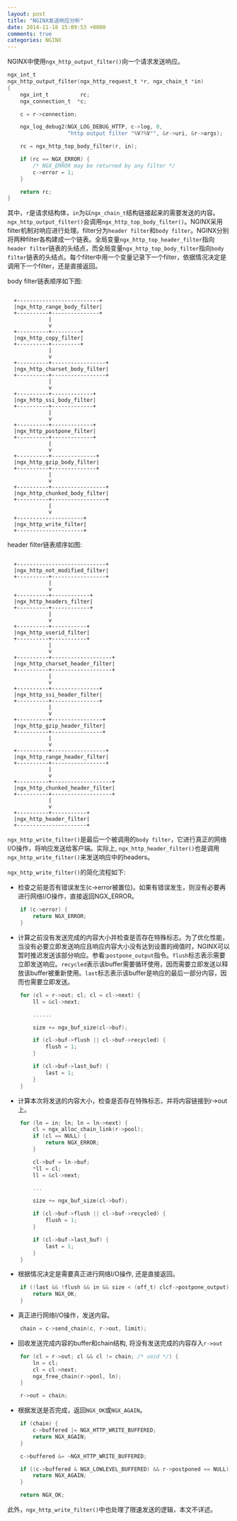 ```yaml
---
layout: post
title: "NGINX发送响应分析"
date: 2014-11-18 15:09:53 +0800
comments: true
categories: NGINX
---
```

NGINX中使用`ngx_http_output_filter()`向一个请求发送响应。
```c
ngx_int_t
ngx_http_output_filter(ngx_http_request_t *r, ngx_chain_t *in)
{
    ngx_int_t          rc;
    ngx_connection_t  *c;

    c = r->connection;

    ngx_log_debug2(NGX_LOG_DEBUG_HTTP, c->log, 0,
                   "http output filter "%V?%V"", &r->uri, &r->args);

    rc = ngx_http_top_body_filter(r, in);

    if (rc == NGX_ERROR) {
        /* NGX_ERROR may be returned by any filter */
        c->error = 1;
    }

    return rc;
}
```
其中，`r`是请求结构体，`in`为以`ngx_chain_t`结构链接起来的需要发送的内容。`ngx_http_output_filter()`会调用`ngx_http_top_body_filter()`。NGINX采用filter机制对响应进行处理。filter分为`header filter`和`body filter`。NGINX分别将两种filter各构建成一个链表。全局变量`ngx_http_top_header_filter`指向`header filter`链表的头结点，而全局变量`ngx_http_top_body_filter`指向`body filter`链表的头结点。每个filter中用一个变量记录下一个filter，依据情况决定是调用下一个filter，还是直接返回。

body filter链表顺序如下图:
```Raw token data

  +--------------------------+
  |ngx_http_range_body_filter|
  +----------+---------------+
             |
             v
  +----------+---------+
  |ngx_http_copy_filter|
  +----------+---------+
             |
             v
  +----------+-----------------+
  |ngx_http_charset_body_filter|
  +----------+-----------------+
             |
             v
  +----------+-------------+
  |ngx_http_ssi_body_filter|
  +----------+-------------+
             |
             v
  +----------+-------------+
  |ngx_http_postpone_filter|
  +----------+-------------+
             |
             v
  +----------+--------------+
  |ngx_http_gzip_body_filter|
  +----------+--------------+
             |
             v
  +----------+-----------------+
  |ngx_http_chunked_body_filter|
  +----------+-----------------+
             |
             v
  +---------------------+
  |ngx_http_write_filter|
  +---------------------+

```

header filter链表顺序如图:

```Raw token data

  +----------------------------+
  |ngx_http_not_modified_filter|
  +----------+-----------------+
             |
             v
  +----------+------------+
  |ngx_http_headers_filter|
  +----------+------------+
             |
             v
  +----------+-----------+
  |ngx_http_userid_filter|
  +----------+-----------+
             |
             v
  +----------+-------------------+
  |ngx_http_charset_header_filter|
  +----------+-------------------+
             |
             v
  +----------+---------------+
  |ngx_http_ssi_header_filter|
  +----------+---------------+
             |
             v
  +----------+----------------+
  |ngx_http_gzip_header_filter|
  +----------+----------------+
             |
             v
  +----------+-----------------+
  |ngx_http_range_header_filter|
  +----------+-----------------+
             |
             v
  +----------+-------------------+
  |ngx_http_chunked_header_filter|
  +----------+-------------------+
             |
             v
  +----------+-----------+
  |ngx_http_header_filter|
  +----------------------+

```
`ngx_http_write_filter()`是最后一个被调用的`body filter`，它进行真正的网络I/O操作，将响应发送给客户端。实际上, `ngx_http_header_filter()`也是调用`ngx_http_write_filter()`来发送响应中的headers。

`ngx_http_write_filter()`的简化流程如下:

* 检查之前是否有错误发生(c->error被置位)。如果有错误发生，则没有必要再进行网络I/O操作，直接返回NGX_ERROR。
```c
    if (c->error) {
        return NGX_ERROR;
    }
```
* 计算之前没有发送完成的内容大小并检查是否存在特殊标志。为了优化性能，当没有必要立即发送响应且响应内容大小没有达到设置的阀值时，NGINX可以暂时推迟发送该部分响应。参看:`postpone_output`指令。`flush`标志表示需要立即发送响应。`recycled`表示该buffer需要循环使用，因而需要立即发送以释放该buffer被重新使用。`last`标志表示该buffer是响应的最后一部分内容，因而也需要立即发送。

```c
    for (cl = r->out; cl; cl = cl->next) {
        ll = &cl->next;

        ......

        size += ngx_buf_size(cl->buf);

        if (cl->buf->flush || cl->buf->recycled) {
            flush = 1;
        }

        if (cl->buf->last_buf) {
            last = 1;
        }
    }
```
* 计算本次将发送的内容大小，检查是否存在特殊标志，并将内容链接到r->out上。
```c
    for (ln = in; ln; ln = ln->next) {
        cl = ngx_alloc_chain_link(r->pool);
        if (cl == NULL) {
            return NGX_ERROR;
        }

        cl->buf = ln->buf;
        *ll = cl;
        ll = &cl->next;

        ...

        size += ngx_buf_size(cl->buf);

        if (cl->buf->flush || cl->buf->recycled) {
            flush = 1;
        }

        if (cl->buf->last_buf) {
            last = 1;
        }
    }
```
* 根据情况决定是需要真正进行网络I/O操作, 还是直接返回。
```c
    if (!last && !flush && in && size < (off_t) clcf->postpone_output) {
        return NGX_OK;
    }
```
* 真正进行网络I/O操作，发送内容。
```c
    chain = c->send_chain(c, r->out, limit);
```
* 回收发送完成内容的buffer和chain结构, 将没有发送完成的内容存入`r->out`
```c
    for (cl = r->out; cl && cl != chain; /* void */) {
        ln = cl;
        cl = cl->next;
        ngx_free_chain(r->pool, ln);
    }

    r->out = chain;
```
* 根据发送是否完成，返回`NGX_OK`或`NGX_AGAIN`。
```c
    if (chain) {
        c->buffered |= NGX_HTTP_WRITE_BUFFERED;
        return NGX_AGAIN;
    }

    c->buffered &= ~NGX_HTTP_WRITE_BUFFERED;

    if ((c->buffered & NGX_LOWLEVEL_BUFFERED) && r->postponed == NULL) {
        return NGX_AGAIN;
    }

    return NGX_OK;
```
此外，`ngx_http_write_filter()`中也处理了限速发送的逻辑，本文不详述。
